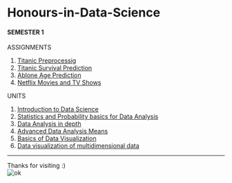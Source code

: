 # Honours-in-Data-Science

#### SEMESTER 1 

ASSIGNMENTS
1. [Titanic Preprocessig](https://github.com/maneprajakta/Honours-in-Data-Science/tree/main/SEM1/Assignments/1.Titanic_Preprocessig)
2. [Titanic Survival Prediction]()
3. [Ablone Age Prediction](https://github.com/maneprajakta/Honours-in-Data-Science/tree/main/SEM1/Assignments/3.Ablone_Age_Prediction)
4. [Netflix Movies and TV Shows](https://github.com/maneprajakta/Honours-in-Data-Science/tree/main/SEM1/Assignments/4.Netflix%20Movies%20and%20TV%20Shows)

UNITS
1. [Introduction to Data Science](https://github.com/maneprajakta/Honours-in-Data-Science/tree/main/SEM1/Unit1)
2. [Statistics and Probability basics for Data Analysis](https://github.com/maneprajakta/Honours-in-Data-Science/tree/main/SEM1/Unit2)
3. [Data Analysis in depth](https://github.com/maneprajakta/Honours-in-Data-Science/tree/main/SEM1/Unit3)
4. [Advanced Data Analysis Means](https://github.com/maneprajakta/Honours-in-Data-Science/tree/main/SEM1/Unit4)
5. [Basics of Data Visualization](https://github.com/maneprajakta/Honours-in-Data-Science/tree/main/SEM1/Unit5)
6. [Data visualization of multidimensional data](https://github.com/maneprajakta/Honours-in-Data-Science/tree/main/SEM1/Unit6)


----------------------------
Thanks for visiting :)<br>
![ok](https://user-images.githubusercontent.com/57425995/112577192-e7d8be00-8e19-11eb-90b1-0e4f32d29f4d.jpg)




